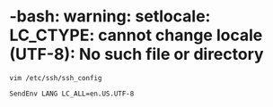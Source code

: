 # -bash: warning: setlocale: LC_CTYPE: cannot change locale (UTF-8): No such file or directory

```shell
vim /etc/ssh/ssh_config

SendEnv LANG LC_ALL=en.US.UTF-8

```

